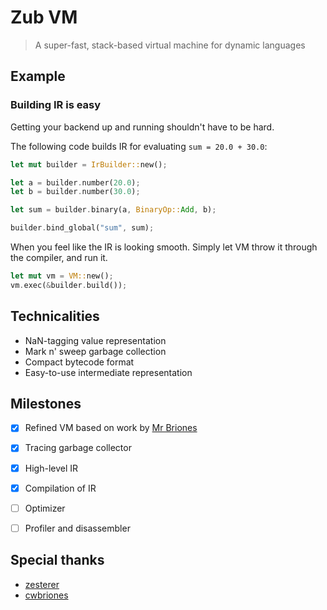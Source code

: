# Zub VM
> A super-fast, stack-based virtual machine for dynamic languages

## Example

### Building IR is easy

Getting your backend up and running shouldn't have to be hard.

The following code builds IR for evaluating `sum = 20.0 + 30.0`:

```rust
let mut builder = IrBuilder::new();

let a = builder.number(20.0);
let b = builder.number(30.0);

let sum = builder.binary(a, BinaryOp::Add, b);

builder.bind_global("sum", sum);
```

When you feel like the IR is looking smooth. Simply let VM throw it through the compiler, and run it.

```rust
let mut vm = VM::new();
vm.exec(&builder.build());
```

## Technicalities

- NaN-tagging value representation
- Mark n' sweep garbage collection
- Compact bytecode format
- Easy-to-use intermediate representation

## Milestones

- [x] Refined VM based on work by [Mr Briones](https://github.com/cwbriones)
- [x] Tracing garbage collector
- [x] High-level IR
- [x] Compilation of IR
- [ ] Optimizer
- [ ] Profiler and disassembler


## Special thanks

- [zesterer](https://github.com/zesterer)
- [cwbriones](https://github.com/cwbriones)
